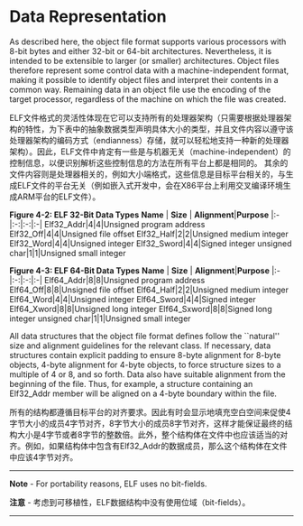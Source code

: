 # Data Representation
As described here, the object file format supports various processors with 8-bit bytes and either 32-bit or 64-bit architectures. Nevertheless, it is intended to be extensible to larger (or smaller) architectures. Object files therefore represent some control data with a machine-independent format, making it possible to identify object files and interpret their contents in a common way. Remaining data in an object file use the encoding of the target processor, regardless of the machine on which the file was created.

ELF文件格式的灵活性体现在它可以支持所有的处理器架构（只需要根据处理器架构的特性，为下表中的抽象数据类型声明具体大小的类型，并且文件内容以遵守该处理器架构的编码方式（endianness）存储，就可以轻松地支持一种新的处理器架构）。因此，ELF文件中肯定有一些是与机器无关（machine-independent）的控制信息，以便识别解析这些控制信息的方法在所有平台上都是相同的。 其余的文件内容则是处理器相关的，例如大小端格式，这些信息是目标平台相关的，与生成ELF文件的平台无关（例如嵌入式开发中，会在X86平台上利用交叉编译环境生成ARM平台的ELF文件）。

**Figure 4-2: ELF 32-Bit Data Types**
**Name** | **Size** | **Alignment**|**Purpose** 
|:-|:-:|:-:|:-|
Elf32_Addr|4|4|Unsigned program address
Elf32_Off|4|4|Unsigned file offset
Elf32_Half|2|2|Unsigned medium integer
Elf32_Word|4|4|Unsigned integer
Elf32_Sword|4|4|Signed integer
unsigned char|1|1|Unsigned small integer


**Figure 4-3: ELF 64-Bit Data Types**
**Name** | **Size** | **Alignment**|**Purpose** 
|:-|:-:|:-:|:-|
Elf64_Addr|8|8|Unsigned program address
Elf64_Off|8|8|Unsigned file offset
Elf64_Half|2|2|Unsigned medium integer
Elf64_Word|4|4|Unsigned integer
Elf64_Sword|4|4|Signed integer
Elf64_Xword|8|8|Unsigned long integer
Elf64_Sxword|8|8|Signed long integer
unsigned char|1|1|Unsigned small integer

All data structures that the object file format defines follow the ``natural'' size and alignment guidelines for the relevant class. If necessary, data structures contain explicit padding to ensure 8-byte alignment for 8-byte objects, 4-byte alignment for 4-byte objects, to force structure sizes to a multiple of 4 or 8, and so forth. Data also have suitable alignment from the beginning of the file. Thus, for example, a structure containing an Elf32_Addr member will be aligned on a 4-byte boundary within the file.

所有的结构都遵循目标平台的对齐要求。因此有时会显示地填充空白空间来促使4字节大小的成员4字节对齐，8字节大小的成员8字节对齐，这样才能保证最终的结构大小是4字节或者8字节的整数倍。此外，整个结构体在文件中也应该适当的对齐。例如，如果结构体中包含有Elf32_Addr的数据成员，那么这个结构体在文件中应该4字节对齐。

***
**Note** - For portability reasons, ELF uses no bit-fields.

**注意** - 考虑到可移植性，ELF数据结构中没有使用位域（bit-fields）。
***

